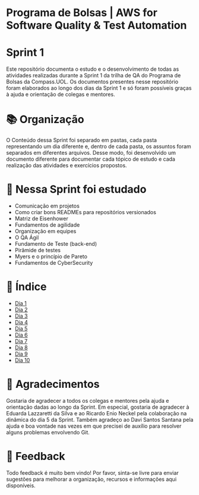 # Programa de Bolsas | AWS for Software Quality & Test Automation 
# Sprint 1 
Este repositório documenta o estudo e o desenvolvimento de todas as atividades realizadas durante a Sprint 1 da trilha de QA do Programa de Bolsas da Compass.UOL.
Os documentos presentes nesse repositório foram elaborados ao longo dos dias da Sprint 1 e só foram possíveis graças à ajuda e orientação de colegas e mentores.

# 📚 Organização

O Conteúdo dessa Sprint foi separado em pastas, cada pasta representando um dia diferente e, dentro de cada pasta, os assuntos foram separados em diferentes arquivos.
Desse modo, foi desenvolvido um documento diferente para documentar cada tópico de estudo e cada realização das atividades e exercícios propostos.

# 📕 Nessa Sprint foi estudado

- Comunicação em projetos
- Como criar bons READMEs para repositórios versionados
- Matriz de Eisenhower
- Fundamentos de agilidade
- Organização em equipes
- O QA Ágil
- Fundamento de Teste (back-end)
- Pirâmide de testes
- Myers e o princípio de Pareto
- Fundamentos de CyberSecurity

# 📖 Índice
- [Dia 1](https://github.com/ItzOliver/Sprint1/tree/main/Dia%201)
- [Dia 2](https://github.com/ItzOliver/Sprint1/tree/main/Dia%202)
- [Dia 3](https://github.com/ItzOliver/Sprint1/tree/main/Dia%203)
- [Dia 4](https://github.com/ItzOliver/Sprint1/tree/main/Dia%204)
- [Dia 5](https://github.com/ItzOliver/Sprint1/tree/main/Dia%205)
- [Dia 6](https://github.com/ItzOliver/Sprint1/tree/main/Dia%206)
- [Dia 7](https://github.com/ItzOliver/Sprint1/tree/main/Dia%207)
- [Dia 8](https://github.com/ItzOliver/Sprint1/tree/main/Dia%208)
- [Dia 9](https://github.com/ItzOliver/Sprint1/tree/main/Dia%209)
- [Dia 10]()

# 🤝 Agradecimentos
Gostaria de agradecer a todos os colegas e mentores pela ajuda e orientação dadas ao longo da Sprint. Em especial, gostaria de agradecer à Eduarda Lazzaretti da Silva e ao Ricardo Enio Neckel pela colaboração na dinâmica do dia 5 da Sprint. Também agradeço ao Davi Santos Santana pela ajuda e boa vontade nas vezes em que precisei de auxílio para resolver alguns problemas envolvendo Git.

# 🔁 Feedback
Todo feedback é muito bem vindo! Por favor, sinta-se livre para enviar sugestões para melhorar a organização, recursos e informações aqui disponíveis.